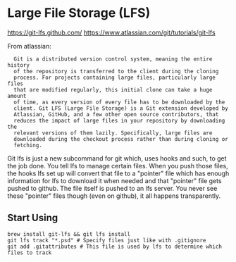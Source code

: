 Large File Storage (LFS)
========================

https://git-lfs.github.com/
https://www.atlassian.com/git/tutorials/git-lfs

From atlassian:

      Git is a distributed version control system, meaning the entire history
      of the repository is transferred to the client during the cloning
      process. For projects containing large files, particularly large files
      that are modified regularly, this initial clone can take a huge amount
      of time, as every version of every file has to be downloaded by the
      client. Git LFS (Large File Storage) is a Git extension developed by
      Atlassian, GitHub, and a few other open source contributors, that
      reduces the impact of large files in your repository by downloading the
      relevant versions of them lazily. Specifically, large files are
      downloaded during the checkout process rather than during cloning or
      fetching.

Git lfs is just a new subcommand for git which, uses hooks and such, to get
the job done. You tell lfs to manage certain files. When you push those files,
the hooks lfs set up will convert that file to a "pointer" file which has
enough information for lfs to download it when needed and that "pointer" file
gets pushed to github. The file itself is pushed to an lfs server. You never
see these "pointer" files though (even on github), it all happens
transparently.

Start Using
-----------

```
brew install git-lfs && git lfs install
git lfs track "*.psd" # Specify files just like with .gitignore
git add .gitattributes # This file is used by lfs to determine which files to track
```
